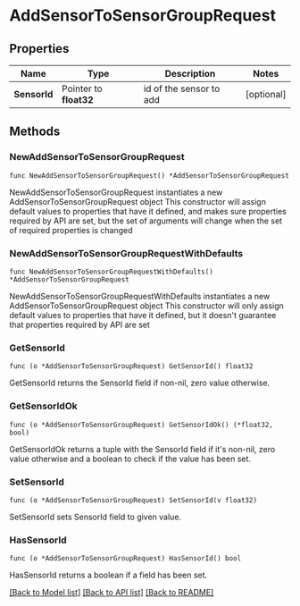 # AddSensorToSensorGroupRequest

## Properties

Name | Type | Description | Notes
------------ | ------------- | ------------- | -------------
**SensorId** | Pointer to **float32** | id of the sensor to add | [optional] 

## Methods

### NewAddSensorToSensorGroupRequest

`func NewAddSensorToSensorGroupRequest() *AddSensorToSensorGroupRequest`

NewAddSensorToSensorGroupRequest instantiates a new AddSensorToSensorGroupRequest object
This constructor will assign default values to properties that have it defined,
and makes sure properties required by API are set, but the set of arguments
will change when the set of required properties is changed

### NewAddSensorToSensorGroupRequestWithDefaults

`func NewAddSensorToSensorGroupRequestWithDefaults() *AddSensorToSensorGroupRequest`

NewAddSensorToSensorGroupRequestWithDefaults instantiates a new AddSensorToSensorGroupRequest object
This constructor will only assign default values to properties that have it defined,
but it doesn't guarantee that properties required by API are set

### GetSensorId

`func (o *AddSensorToSensorGroupRequest) GetSensorId() float32`

GetSensorId returns the SensorId field if non-nil, zero value otherwise.

### GetSensorIdOk

`func (o *AddSensorToSensorGroupRequest) GetSensorIdOk() (*float32, bool)`

GetSensorIdOk returns a tuple with the SensorId field if it's non-nil, zero value otherwise
and a boolean to check if the value has been set.

### SetSensorId

`func (o *AddSensorToSensorGroupRequest) SetSensorId(v float32)`

SetSensorId sets SensorId field to given value.

### HasSensorId

`func (o *AddSensorToSensorGroupRequest) HasSensorId() bool`

HasSensorId returns a boolean if a field has been set.


[[Back to Model list]](../README.md#documentation-for-models) [[Back to API list]](../README.md#documentation-for-api-endpoints) [[Back to README]](../README.md)


